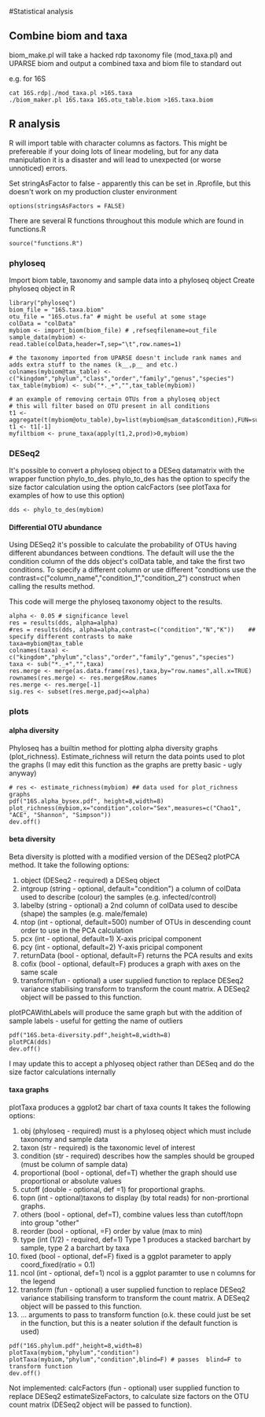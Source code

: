 #Statistical analysis

## Combine biom and taxa
biom_make.pl will take a hacked rdp taxonomy file (mod_taxa.pl) and UPARSE biom and output a combined taxa and biom file to standard out

e.g. for 16S
```shell
cat 16S.rdp|./mod_taxa.pl >16S.taxa
./biom_maker.pl 16S.taxa 16S.otu_table.biom >16S.taxa.biom
```

## R analysis
R will import table with character columns as factors. This might be prefereable if your doing lots of linear modeling, but for any data manipulation it is a disaster and will lead to unexpected (or worse unnoticed) errors.

Set stringAsFactor to false - apparently this can be set in .Rprofile, but this doesn't work on my production cluster environment
```{r}
options(stringsAsFactors = FALSE)
```
There are several R functions throughout this module which are found in functions.R
```{r}
source("functions.R")
```

### phyloseq
Import biom table, taxonomy and sample data into a phyloseq object
Create phyloseq object in R
```{r}
library("phyloseq")
biom_file = "16S.taxa.biom"
otu_file = "16S.otus.fa" # might be useful at some stage
colData = "colData"
mybiom <- import_biom(biom_file) # ,refseqfilename=out_file
sample_data(mybiom) <- read.table(colData,header=T,sep="\t",row.names=1)

# the taxonomy imported from UPARSE doesn't include rank names and adds extra stuff to the names (k__,p__ and etc.)
colnames(mybiom@tax_table) <- c("kingdom","phylum","class","order","family","genus","species")
tax_table(mybiom) <- sub("*._+","",tax_table(mybiom))

# an example of removing certain OTUs from a phyloseq object
# this will filter based on OTU present in all conditions
t1 <- aggregate(t(mybiom@otu_table),by=list(mybiom@sam_data$condition),FUN=sum)
t1 <- t1[-1]
myfiltbiom <- prune_taxa(apply(t1,2,prod)>0,mybiom)

```
### DESeq2
It's possible to convert a phyloseq object to a DESeq datamatrix with the wrapper function phylo_to_des.
phylo_to_des has the option to specify the size factor calculation using the option calcFactors (see plotTaxa for examples of how to use this option)
```{r}
dds <- phylo_to_des(mybiom)
```
#### Differential OTU abundance
Using DESeq2 it's possible to calculate the probability of OTUs having different abundances between condtions. The default will use the the condition column of the dds object's colData table, and take the first two conditions. To specify a different column or use different "condtions use the contrast=c("column_name","condition_1","condition_2") construct when calling the results method.

This code will merge the phyloseq taxonomy object to the results.

```{r}
alpha <- 0.05 # significance level
res = results(dds, alpha=alpha)	
#res = results(dds, alpha=alpha,contrast=c("condition","N","K"))	## specify different contrasts to make
taxa=mybiom@tax_table
colnames(taxa) <- c("kingdom","phylum","class","order","family","genus","species")
taxa <- sub("*._+","",taxa)
res.merge <- merge(as.data.frame(res),taxa,by="row.names",all.x=TRUE)
rownames(res.merge) <- res.merge$Row.names
res.merge <- res.merge[-1]
sig.res <- subset(res.merge,padj<=alpha)
```
### plots

#### alpha diversity
Phyloseq has a builtin method for plotting alpha diversity graphs (plot_richness). Estimate_richness will return the data points used to plot the graphs (I may edit this function as the graphs are pretty basic - ugly anyway)

```{r}
# res <- estimate_richness(mybiom) ## data used for plot_richness graphs
pdf("16S.alpha_bysex.pdf", height=8,width=8)
plot_richness(mybiom,x="condition",color="Sex",measures=c("Chao1", "ACE", "Shannon", "Simpson"))
dev.off()
```
#### beta diversity
Beta diversity is plotted with a modified version of the DESeq2 plotPCA method. 
It take the following options:

1. object (DESeq2 - required) a DESeq object 
2. intgroup (string - optional, default="condition") a column of colData used to describe (colour) the samples (e.g. infected/control)
3. labelby (string - optional) a 2nd column of colData used to descibe (shape) the samples (e.g. male/female)
4. ntop (int - optional, default=500) number of OTUs in descending count order to use in the PCA calculation
5. pcx (int - optional, default=1) X-axis pricipal component
6. pcy (int - optional, default=2) Y-axis pricipal component
7. returnData (bool - optional, default=F) returns the PCA results and exits
8. cofix (bool - optional, default=F) produces a graph with axes on the same scale
9. transform(fun - optional) a user supplied function to replace DESeq2 variance stabilising transform to transform the count matrix. A DESeq2 object will be passed to this function. 

plotPCAWithLabels will produce the same graph but with the addition of sample labels - useful for getting the name of outliers
```{r}
pdf("16S.beta-diversity.pdf",height=8,width=8)
plotPCA(dds)
dev.off()
```
I may update this to accept a phlyoseq object rather than DESeq and do the size factor calculations internally
#### taxa graphs
plotTaxa produces a ggplot2 bar chart of taxa counts
It takes the following options:

1. obj (phyloseq - required) must is a phyloseq object which must include taxonomy and sample data
2. taxon (str - required) is the taxonomic level of interest
3. condition (str - required) describes how the samples should be grouped (must be column of sample data)
4. proportional (bool - optional, def=T) whether the graph should use proportional or absolute values
5. cutoff (double - optional, def =1) for proportional graphs. 
6. topn (int - optional)taxons to display (by total reads) for non-prortional graphs. 
7. others (bool - optional, def=T), combine values less than cutoff/topn into group "other"
8. reorder (bool - optional, =F) order by value (max to min)
9. type (int (1/2) - required, def=1) Type 1 produces a stacked barchart by sample, type 2 a barchart by taxa 
10. fixed (bool - optional, def=F) fixed is a ggplot parameter to apply coord_fixed(ratio = 0.1)
11. ncol (int - optional, def=1) ncol is a ggplot paramter to use n columns for the legend
12. transform (fun - optional) a user supplied function to replace DESeq2 variance stabilising transform to transform the count matrix. A DESeq2 object will be passed to this function. 
13. ... arguments to pass to transform function (o.k. these could just be set in the function, but this is a neater solution if the default function is used)

```{r}
pdf("16S.phylum.pdf",height=8,width=8)
plotTaxa(mybiom,"phylum","condition")
plotTaxa(mybiom,"phylum","condition",blind=F) # passes  blind=F to transform function
dev.off()
```
Not implemented: calcFactors (fun - optional) user supplied function to replace DESeq2 estimateSizeFactors, to calculate size factors on the OTU count matrix (DESeq2 object will be passed to function). 
